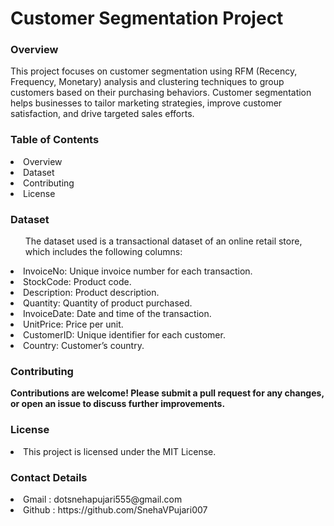 # Customer Segmentation Project
<h3> Overview </h3>
<p>This project focuses on customer segmentation using RFM (Recency, Frequency, Monetary) analysis and clustering techniques to group customers based on their purchasing behaviors. Customer segmentation helps businesses to tailor marketing strategies, improve customer satisfaction, and drive targeted sales efforts.</p>

<h3>Table of Contents </h3>
<li>Overview </li>

<li>Dataset </li>

<li>Contributing</li>
<li>License </li>

<h3>Dataset </h3>

<ol>The dataset used is a transactional dataset of an online retail store, which includes the following columns: </ol>

<li>InvoiceNo: Unique invoice number for each transaction. </li>
<li>StockCode: Product code. </li>
<li>Description: Product description. </li>
<li>Quantity: Quantity of product purchased. </li>
<li>InvoiceDate: Date and time of the transaction. </li>
<li>UnitPrice: Price per unit.</li>
<li>CustomerID: Unique identifier for each customer. </li>
<li>Country: Customer’s country. </li>






<h3>Contributing</h3>
<b>Contributions are welcome! Please submit a pull request for any changes, or open an issue to discuss further improvements.</b>

<h3>License</h3>
<li>This project is licensed under the MIT License.</li>

</b><h3>Contact Details</h3></b>
<li>Gmail : dotsnehapujari555@gmail.com</li>
<li>Github : https://github.com/SnehaVPujari007</li>


